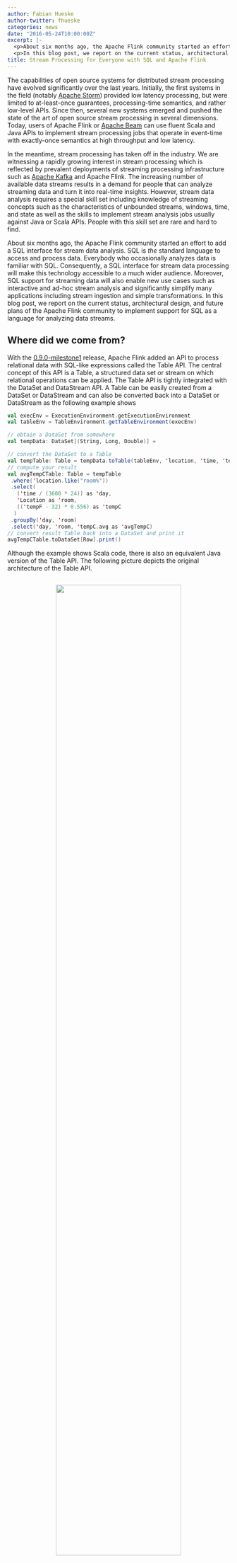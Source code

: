 ```yaml
---
author: Fabian Hueske
author-twitter: fhueske
categories: news
date: "2016-05-24T10:00:00Z"
excerpt: |-
  <p>About six months ago, the Apache Flink community started an effort to add a SQL interface for stream data analysis. SQL is <i>the</i> standard language to access and process data. Everybody who occasionally analyzes data is familiar with SQL. Consequently, a SQL interface for stream data processing will make this technology accessible to a much wider audience. Moreover, SQL support for streaming data will also enable new use cases such as interactive and ad-hoc stream analysis and significantly simplify many applications including stream ingestion and simple transformations.</p>
  <p>In this blog post, we report on the current status, architectural design, and future plans of the Apache Flink community to implement support for SQL as a language for analyzing data streams.</p>
title: Stream Processing for Everyone with SQL and Apache Flink
---
```


The capabilities of open source systems for distributed stream processing have evolved significantly over the last years. Initially, the first systems in the field (notably [Apache Storm](https://storm.apache.org)) provided low latency processing, but were limited to at-least-once guarantees, processing-time semantics, and rather low-level APIs. Since then, several new systems emerged and pushed the state of the art of open source stream processing in several dimensions. Today, users of Apache Flink or [Apache Beam](https://beam.incubator.apache.org) can use fluent Scala and Java APIs to implement stream processing jobs that operate in event-time with exactly-once semantics at high throughput and low latency. 

In the meantime, stream processing has taken off in the industry. We are witnessing a rapidly growing interest in stream processing which is reflected by prevalent deployments of streaming processing infrastructure such as [Apache Kafka](https://kafka.apache.org) and Apache Flink. The increasing number of available data streams results in a demand for people that can analyze streaming data and turn it into real-time insights. However, stream data analysis requires a special skill set including knowledge of streaming concepts such as the characteristics of unbounded streams, windows, time, and state as well as the skills to implement stream analysis jobs usually against Java or Scala APIs. People with this skill set are rare and hard to find.

About six months ago, the Apache Flink community started an effort to add a SQL interface for stream data analysis. SQL is *the* standard language to access and process data. Everybody who occasionally analyzes data is familiar with SQL. Consequently, a SQL interface for stream data processing will make this technology accessible to a much wider audience. Moreover, SQL support for streaming data will also enable new use cases such as interactive and ad-hoc stream analysis and significantly simplify many applications including stream ingestion and simple transformations. In this blog post, we report on the current status, architectural design, and future plans of the Apache Flink community to implement support for SQL as a language for analyzing data streams.

## Where did we come from?

With the [0.9.0-milestone1](http://flink.apache.org/news/2015/04/13/release-0.9.0-milestone1.html) release, Apache Flink added an API to process relational data with SQL-like expressions called the Table API. The central concept of this API is a Table, a structured data set or stream on which relational operations can be applied. The Table API is tightly integrated with the DataSet and DataStream API. A Table can be easily created from a DataSet or DataStream and can also be converted back into a DataSet or DataStream as the following example shows

```scala
val execEnv = ExecutionEnvironment.getExecutionEnvironment
val tableEnv = TableEnvironment.getTableEnvironment(execEnv)

// obtain a DataSet from somewhere
val tempData: DataSet[(String, Long, Double)] =

// convert the DataSet to a Table
val tempTable: Table = tempData.toTable(tableEnv, 'location, 'time, 'tempF)
// compute your result
val avgTempCTable: Table = tempTable
 .where('location.like("room%"))
 .select(
   ('time / (3600 * 24)) as 'day, 
   'Location as 'room, 
   (('tempF - 32) * 0.556) as 'tempC
  )
 .groupBy('day, 'room)
 .select('day, 'room, 'tempC.avg as 'avgTempC)
// convert result Table back into a DataSet and print it
avgTempCTable.toDataSet[Row].print()
```

Although the example shows Scala code, there is also an equivalent Java version of the Table API. The following picture depicts the original architecture of the Table API.

<center>
<img src="{{ site.baseurl }}/img/blog/stream-sql/old-table-api.png" style="width:75%;margin:15px">
</center>

A Table is created from a DataSet or DataStream and transformed into a new Table by applying relational transformations such as `filter`, `join`, or `select` on them. Internally, a logical table operator tree is constructed from the applied Table transformations. When a Table is translated back into a DataSet or DataStream, the respective translator translates the logical operator tree into DataSet or DataStream operators. Expressions like `'location.like("room%")` are compiled into Flink functions via code generation.

However, the original Table API had a few limitations. First of all, it could not stand alone. Table API queries had to be always embedded into a DataSet or DataStream program. Queries against batch Tables did not support outer joins, sorting, and many scalar functions which are commonly used in SQL queries. Queries against streaming tables only supported filters, union, and projections and no aggregations or joins. Also, the translation process did not leverage query optimization techniques except for the physical optimization that is applied to all DataSet programs.

## Table API joining forces with SQL

The discussion about adding support for SQL came up a few times in the Flink community. With Flink 0.9 and the availability of the Table API, code generation for relational expressions, and runtime operators, the foundation for such an extension seemed to be there and SQL support the next logical step. On the other hand, the community was also well aware of the multitude of dedicated "SQL-on-Hadoop" solutions in the open source landscape ([Apache Hive](https://hive.apache.org), [Apache Drill](https://drill.apache.org), [Apache Impala](http://impala.io), [Apache Tajo](https://tajo.apache.org), just to name a few). Given these alternatives, we figured that time would be better spent improving Flink in other ways than implementing yet another SQL-on-Hadoop solution. 

However, with the growing popularity of stream processing and the increasing adoption of Flink in this area, the Flink community saw the need for a simpler API to enable more users to analyze streaming data. About half a year ago, we decided to take the Table API to the next level, extend the stream processing capabilities of the Table API, and add support for SQL on streaming data. What we came up with was a revised architecture for a Table API that supports SQL (and Table API) queries on streaming and static data sources. We did not want to reinvent the wheel and decided to build the new Table API on top of [Apache Calcite](https://calcite.apache.org), a popular SQL parser and optimizer framework. Apache Calcite is used by many projects including Apache Hive, Apache Drill, Cascading, and many [more](https://calcite.apache.org/docs/powered_by.html). Moreover, the Calcite community put [SQL on streams](https://calcite.apache.org/docs/stream.html) on their roadmap which makes it a perfect fit for Flink's SQL interface.

Calcite is central in the new design as the following architecture sketch shows:

<center>
<img src="{{ site.baseurl }}/img/blog/stream-sql/new-table-api.png" style="width:75%;margin:15px">
</center>

The new architecture features two integrated APIs to specify relational queries, the Table API and SQL. Queries of both APIs are validated against a catalog of registered tables and converted into Calcite's representation for logical plans. In this representation, stream and batch queries look exactly the same. Next, Calcite's cost-based optimizer applies transformation rules and optimizes the logical plans. Depending on the nature of the sources (streaming or static) we use different rule sets. Finally, the optimized plan is translated into a regular Flink DataStream or DataSet program. This step involves again code generation to compile relational expressions into Flink functions.

The new architecture of the Table API maintains the basic principles of the original Table API and improves it. It keeps a uniform interface for relational queries on streaming and static data. In addition, we take advantage of Calcite's query optimization framework and SQL parser. The design builds upon Flink's established APIs, i.e., the DataStream API that offers low-latency, high-throughput stream processing with exactly-once semantics and consistent results due to event-time processing, and the DataSet API with robust and efficient in-memory operators and pipelined data exchange. Any improvements to Flink's core APIs and engine will automatically improve the execution of Table API and SQL queries.

With this effort, we are adding SQL support for both streaming and static data to Flink. However, we do not want to see this as a competing solution to dedicated, high-performance SQL-on-Hadoop solutions, such as Impala, Drill, and Hive. Instead, we see the sweet spot of Flink's SQL integration primarily in providing access to streaming analytics to a wider audience. In addition, it will facilitate integrated applications that use Flink's API's as well as SQL while being executed on a single runtime engine.

## How will Flink's SQL on streams look like?

So far we discussed the motivation for and architecture of Flink's stream SQL interface, but how will it actually look like? The new SQL interface is integrated into the Table API. DataStreams, DataSets, and external data sources can be registered as tables at the `TableEnvironment` in order to make them queryable with SQL. The `TableEnvironment.sql()` method states a SQL query and returns its result as a Table. The following example shows a complete program that reads a streaming table from a JSON encoded Kafka topic, processes it with a SQL query and writes the resulting stream into another Kafka topic. Please note that the KafkaJsonSource and KafkaJsonSink are under development and not available yet. In the future, TableSources and TableSinks can be persisted to and loaded from files to ease reuse of source and sink definitions and to reduce boilerplate code.

```scala
// get environments
val execEnv = StreamExecutionEnvironment.getExecutionEnvironment
val tableEnv = TableEnvironment.getTableEnvironment(execEnv)

// configure Kafka connection
val kafkaProps = ...
// define a JSON encoded Kafka topic as external table
val sensorSource = new KafkaJsonSource[(String, Long, Double)](
    "sensorTopic",
    kafkaProps,
    ("location", "time", "tempF"))

// register external table
tableEnv.registerTableSource("sensorData", sensorSource)

// define query in external table
val roomSensors: Table = tableEnv.sql(
    "SELECT STREAM time, location AS room, (tempF - 32) * 0.556 AS tempC " +
    "FROM sensorData " +
    "WHERE location LIKE 'room%'"
  )

// define a JSON encoded Kafka topic as external sink
val roomSensorSink = new KafkaJsonSink(...)

// define sink for room sensor data and execute query
roomSensors.toSink(roomSensorSink)
execEnv.execute()
```

You might have noticed that this example left out the most interesting aspects of stream data processing: window aggregates and joins. How will these operations be expressed in SQL? Well, that is a very good question. The Apache Calcite community put out an excellent proposal that discusses the syntax and semantics of [SQL on streams](https://calcite.apache.org/docs/stream.html). It describes Calcite’s stream SQL as *"an extension to standard SQL, not another ‘SQL-like’ language"*. This has several benefits. First, people who are familiar with standard SQL will be able to analyze data streams without learning a new syntax. Queries on static tables and streams are (almost) identical and can be easily ported. Moreover it is possible to specify queries that reference static and streaming tables at the same time which goes well together with Flink’s vision to handle batch processing as a special case of stream processing, i.e., as processing finite streams. Finally, using standard SQL for stream data analysis means following a well established standard that is supported by many tools.

Although we haven’t completely fleshed out the details of how windows will be defined in Flink’s SQL syntax and Table API, the following examples show how a tumbling window query could look like in SQL and the Table API.

### SQL (following the syntax proposal of Calcite’s streaming SQL document)

```sql
SELECT STREAM 
  TUMBLE_END(time, INTERVAL '1' DAY) AS day, 
  location AS room, 
  AVG((tempF - 32) * 0.556) AS avgTempC
FROM sensorData
WHERE location LIKE 'room%'
GROUP BY TUMBLE(time, INTERVAL '1' DAY), location
```

### Table API

```scala
val avgRoomTemp: Table = tableEnv.ingest("sensorData")
  .where('location.like("room%"))
  .partitionBy('location)
  .window(Tumbling every Days(1) on 'time as 'w)
  .select('w.end, 'location, , (('tempF - 32) * 0.556).avg as 'avgTempCs)
```

## What's up next?

The Flink community is actively working on SQL support for the next minor version Flink 1.1.0. In the first version, SQL (and Table API) queries on streams will be limited to selection, filter, and union operators. Compared to Flink 1.0.0, the revised Table API will support many more scalar functions and be able to read tables from external sources and write them back to external sinks. A lot of work went into reworking the architecture of the Table API and integrating Apache Calcite. 

In Flink 1.2.0, the feature set of SQL on streams will be significantly extended. Among other things, we plan to support different types of window aggregates and maybe also streaming joins. For this effort, we want to closely collaborate with the Apache Calcite community and help extending Calcite's support for relational operations on streaming data when necessary.

If this post made you curious and you want to try out Flink’s SQL interface and the new Table API, we encourage you to do so! Simply clone the SNAPSHOT [master branch](https://github.com/apache/flink/tree/master) and check out the [Table API documentation for the SNAPSHOT version]({{site.DOCS_BASE_URL}}flink-docs-master/apis/table.html). Please note that the branch is under heavy development, and hence some code examples in this blog post might not work. We are looking forward to your feedback and welcome contributions.